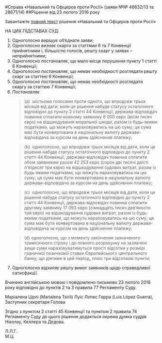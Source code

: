 #Справа «Навальний та Офіцеров проти Росії» (заяви №№ 46632/13 та 28671/14)
##Рішення від 23 лютого 2016 року

<div class="eoz-wrap">
	<div class="eoz-text">
		<p style="margin-bottom: 0;">Завантажте <a href="./Attachment_4221281000000625005_CASE_OF_NAVALNYY_AND_OFITSEROV_v.RUSSIA_ukr.pdf" target="_blank">повний текст</a> рішення «Навальний та Офіцеров проти Росії»</p>
	</div>
</div>


<p>НА ЦИХ ПІДСТАВАХ СУД:</p>
<ol>
<li>Одноголосно <em>вирішує</em> об&rsquo;єднати заяви;</li>
<li>Одноголосно<em> визнає</em> скарги за статтями 6 та 7 Конвенції прийнятними і, більшістю голосів, решту скарг у заявах &ndash; неприйнятними;</li>
<li>Одноголосно <em>постановляє</em>, що мало місце порушення пункту 1 статті 6 Конвенції;</li>
<li>Одноголосно <em>постановляє</em>, що немає необхідності розглядати решту скарг за статтею 6 Конвенції;</li>
<li>Одноголосно <em>постановляє</em>, що немає необхідності розглядати скаргу за статтею 7 Конвенції;</li>
<li><em>Постановляє</em>
<blockquote>(a)&nbsp;&nbsp;шістьома голосами проти одного, що впродовж трьох місяців від дати, коли це рішення набуде статусу остаточного відповідно до пункту 2 статті 44 Конвенції, держава-відповідач повинна сплатити кожному заявнику 8&nbsp;000 євро (вісім тисяч євро) на відшкодування моральної шкоди, разом із будь-якими податками, що можуть нараховуватись на цю суму; ця сума має бути конвертована в національну валюту держави-відповідача за курсом на день здійснення платежу;</blockquote>
<blockquote>(b)&nbsp;&nbsp;одноголосно, що впродовж трьох місяців від дати, коли це рішення набуде статусу остаточного відповідно до пункту 2 статті 44 Конвенції, держава-відповідач повинна сплатити обом заявникам разом 42&nbsp;253 євро (сорок дві тисячі двісті п&rsquo;ятдесят три євро) на відшкодування судових витрат, разом із будь-якими податками, що можуть нараховуватись на цю суму; ця сума має бути конвертована в національну валюту держави-відповідача за курсом на день здійснення платежу;</blockquote>
<blockquote>(c)&nbsp;&nbsp;одноголосно, що впродовж трьох місяців від дати, коли це рішення набуде статусу остаточного відповідно до пункту 2 статті 44 Конвенції, держава-відповідач повинна сплатити другому заявнику 17&nbsp;093 євро (сімнадцять тисяч дев&rsquo;яносто три євро) на відшкодування судових витрат, разом із будь-якими податками, що можуть нараховуватись на цю суму; ця сума має бути конвертована в національну валюту держави-відповідача за курсом на день здійснення платежу;</blockquote>
<blockquote>(d)&nbsp;одноголосно, що з моменту закінчення зазначеного тримісячного строку і до повного розрахунку на зазначені вище суми нараховуватимуться прості відсотки у розмірі граничної позичкової ставки Європейського центрального банку, що діятиме в цей період, плюс три відсоткові пункти;</blockquote>
</li>
<li>Одноголосно <em>відхиляє</em> решту вимог заявників щодо справедливої сатисфакції.</li>
</ol>
<p>Вчинено англійською мовою і повідомлено письмово 23 лютого 2016 року відповідно до пунктів 2 та 3 правила 77 Регламенту Суду.</p>
<p>Маріалена Цірлі (Marialena Tsirli) Луіс Лопес Герра (Luis L&oacute;pez Guerra),<br> Заступник секретаря Голова</p>
<p>Згідно з пунктом 2 статті 45 Конвенції та пунктом 2 правила 74 Регламенту Суду до цього рішення додається окрема думка суддів Ніколау, Келлера та Дєдова.</p>
<p>Л.Л.Г.<br>M.Ц.</p>
<p><br><br></p>
<p><br></p>